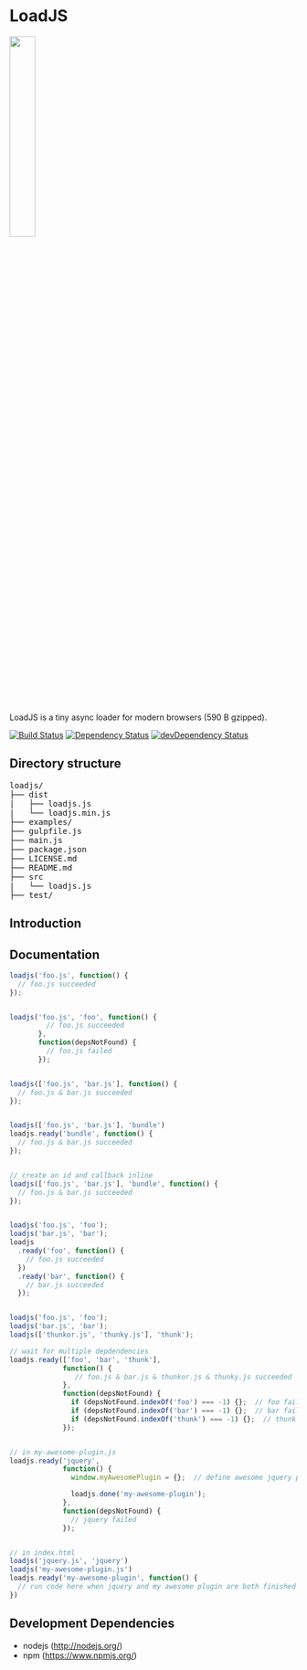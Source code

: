 # LoadJS

<img src="https://www.muicss.com/static/images/loadjs.svg" width="30%">

LoadJS is a tiny async loader for modern browsers (590 B gzipped).

[![Build Status](https://travis-ci.org/muicss/loadjs.svg?branch=master)](https://travis-ci.org/muicss/loadjs)
[![Dependency Status](https://david-dm.org/muicss/loadjs.svg)](https://david-dm.org/muicss/loadjs)
[![devDependency Status](https://david-dm.org/muicss/loadjs/dev-status.svg)](https://david-dm.org/muicss/loadjs#info=devDependencies)

## Directory structure

<pre>
loadjs/
├── dist
|   ├── loadjs.js
|   └── loadjs.min.js
├── examples/
├── gulpfile.js
├── main.js
├── package.json
├── LICENSE.md
├── README.md
├── src
|   └── loadjs.js
├── test/
</pre>

## Introduction



## Documentation

```javascript
loadjs('foo.js', function() {
  // foo.js succeeded
});


loadjs('foo.js', 'foo', function() {
         // foo.js succeeded
       },  
       function(depsNotFound) {
         // foo.js failed
       });


loadjs(['foo.js', 'bar.js'], function() {
  // foo.js & bar.js succeeded
});


loadjs(['foo.js', 'bar.js'], 'bundle')
loadjs.ready('bundle', function() {
  // foo.js & bar.js succeeded
});


// create an id and callback inline
loadjs(['foo.js', 'bar.js'], 'bundle', function() {
  // foo.js & bar.js succeeded
});


loadjs('foo.js', 'foo');
loadjs('bar.js', 'bar');
loadjs
  .ready('foo', function() {
    // foo.js succeeded
  })
  .ready('bar', function() {
    // bar.js succeeded
  });


loadjs('foo.js', 'foo');
loadjs('bar.js', 'bar');
loadjs(['thunkor.js', 'thunky.js'], 'thunk');

// wait for multiple depdendencies
loadjs.ready(['foo', 'bar', 'thunk'],
             function() {
                // foo.js & bar.js & thunkor.js & thunky.js succeeded
             },
             function(depsNotFound) {
               if (depsNotFound.indexOf('foo') === -1) {};  // foo failed
               if (depsNotFound.indexOf('bar') === -1) {};  // bar failed
               if (depsNotFound.indexOf('thunk') === -1) {};  // thunk failed
             });


// in my-awesome-plugin.js
loadjs.ready('jquery',
             function() {
               window.myAwesomePlugin = {};  // define awesome jquery plugin

               loadjs.done('my-awesome-plugin');
             },
             function(depsNotFound) {
               // jquery failed
             });


// in index.html
loadjs('jquery.js', 'jquery')
loadjs('my-awesome-plugin.js')
loadjs.ready('my-awesome-plugin', function() {
  // run code here when jquery and my awesome plugin are both finished
})
```

## Development Dependencies

 * nodejs (http://nodejs.org/)
 * npm (https://www.npmjs.org/)
